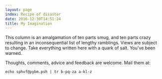 ```yaml
---
layout: page
index: Recipe of disaster
date: 2016-12-30T14:51:24
title: My Imagination
---
```


This column is an amalgamation of ten parts smug, and ten
parts crazy resulting in an inconsequential list of lengthy
ramblings. Views are subject to change. Take everything
written here with a quark of salt. You've been warned. 

<!--You've been warned again; you're not even supposed to
be here. This link is not for you. But since you've
found it somehow. Well. Enjoy (and drop me a message
of how you found it. I'd be happy to hear it!)-->
<!-- I had this warning a long time back when I kept my
blog hidden in plainsight. Now it's public, so I am commenting
it for the curious viewer -->

Thoughts, comments, advice and feedback are welcome. Mail them
at:

    echo sphvf@pybm.psh | tr b-pq-za a-kl-z

<!-- I noticed this awesome way to obfuscate email at www.z3bra.org/ -->


